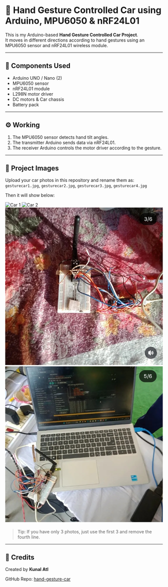 # 🤖 Hand Gesture Controlled Car using Arduino, MPU6050 & nRF24L01

This is my Arduino-based **Hand Gesture Controlled Car Project**.  
It moves in different directions according to hand gestures using an MPU6050 sensor and nRF24L01 wireless module.

---

## 🧠 Components Used
- Arduino UNO / Nano (2)
- MPU6050 sensor
- nRF24L01 module
- L298N motor driver
- DC motors & Car chassis
- Battery pack

---

## ⚙️ Working
1. The MPU6050 sensor detects hand tilt angles.  
2. The transmitter Arduino sends data via nRF24L01.  
3. The receiver Arduino controls the motor driver according to the gesture.  

---

## 📸 Project Images
Upload your car photos in this repository and rename them as:  
`gesturecar1.jpg`, `gesturecar2.jpg`, `gesturecar3.jpg`, `gesturecar4.jpg`  

Then it will show below:

![Car 1](gesturecar1.jpg)
![Car 2](gesturecar2.jpg)
![transmitter 3](handtransmitter3.jpg)
![transmitter 4](transmitter4.jpg)



> Tip: If you have only 3 photos, just use the first 3 and remove the fourth line.  

---

## 🌟 Credits
Created by **Kunal Atl**  

GitHub Repo: [hand-gesture-car](https://github.com/kunalatl-design/hand-gesture-car)
